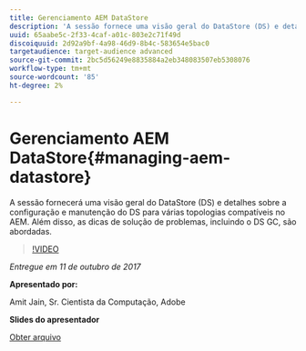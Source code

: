 ```yaml
---
title: Gerenciamento AEM DataStore
description: 'A sessão fornece uma visão geral do DataStore (DS) e detalhes sobre a configuração e manutenção do DS para várias topologias compatíveis no AEM. Além disso, as dicas de solução de problemas, incluindo o DS GC, são abordadas. '
uuid: 65aabe5c-2f33-4caf-a01c-803e2c71f49d
discoiquuid: 2d92a9bf-4a98-46d9-8b4c-583654e5bac0
targetaudience: target-audience advanced
source-git-commit: 2bc5d56249e8835884a2eb348083507eb5308076
workflow-type: tm+mt
source-wordcount: '85'
ht-degree: 2%

---
```



# Gerenciamento AEM DataStore{#managing-aem-datastore}

A sessão fornecerá uma visão geral do DataStore (DS) e detalhes sobre a configuração e manutenção do DS para várias topologias compatíveis no AEM. Além disso, as dicas de solução de problemas, incluindo o DS GC, são abordadas.

>[!VIDEO](https://video.tv.adobe.com/v/20422/?quality=9)

*Entregue em 11 de outubro de 2017*

**Apresentado por:**

Amit Jain, Sr. Cientista da Computação, Adobe

**Slides do apresentador**

[Obter arquivo](assets/managing-aem-datastoreoct17.pdf)
<!--
[Get back to the Overview](https://helpx.adobe.com/experience-manager/kt/eseminars/gems/aem-index.html)
-->
